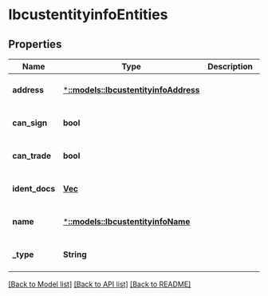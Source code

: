 # IbcustentityinfoEntities

## Properties
Name | Type | Description | Notes
------------ | ------------- | ------------- | -------------
**address** | [***::models::IbcustentityinfoAddress**](ibcustentityinfo_address.md) |  | [optional] [default to null]
**can_sign** | **bool** |  | [optional] [default to null]
**can_trade** | **bool** |  | [optional] [default to null]
**ident_docs** | [**Vec<Value>**](Value.md) |  | [optional] [default to null]
**name** | [***::models::IbcustentityinfoName**](ibcustentityinfo_name.md) |  | [optional] [default to null]
**_type** | **String** |  | [optional] [default to null]

[[Back to Model list]](../README.md#documentation-for-models) [[Back to API list]](../README.md#documentation-for-api-endpoints) [[Back to README]](../README.md)


